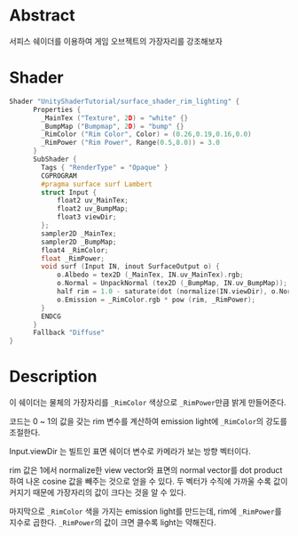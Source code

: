 ﻿# Abstract

서피스 쉐이더를 이용하여 게임 오브젝트의 가장자리를 강조해보자

# Shader

```c
Shader "UnityShaderTutorial/surface_shader_rim_lighting" {
      Properties {
        _MainTex ("Texture", 2D) = "white" {}
        _BumpMap ("Bumpmap", 2D) = "bump" {}
        _RimColor ("Rim Color", Color) = (0.26,0.19,0.16,0.0)
        _RimPower ("Rim Power", Range(0.5,8.0)) = 3.0
      }
      SubShader {
        Tags { "RenderType" = "Opaque" }
        CGPROGRAM
        #pragma surface surf Lambert
        struct Input {
            float2 uv_MainTex;
            float2 uv_BumpMap;
            float3 viewDir;
        };
        sampler2D _MainTex;
        sampler2D _BumpMap;
        float4 _RimColor;
        float _RimPower;
        void surf (Input IN, inout SurfaceOutput o) {
            o.Albedo = tex2D (_MainTex, IN.uv_MainTex).rgb;
            o.Normal = UnpackNormal (tex2D (_BumpMap, IN.uv_BumpMap));
            half rim = 1.0 - saturate(dot (normalize(IN.viewDir), o.Normal));
            o.Emission = _RimColor.rgb * pow (rim, _RimPower);
        }
        ENDCG
      } 
      Fallback "Diffuse"
}
```

# Description

이 쉐이더는 물체의 가장자리를 `_RimColor` 색상으로 `_RimPower`만큼 밝게 만들어준다.

코드는 0 ~ 1의 값을 갖는 rim 변수를 계산하여 emission light에 `_RimColor`의 강도를 조절한다.

Input.viewDir 는 빌트인 표면 쉐이더 변수로 카메라가 보는 방향 벡터이다. 

rim 값은 1에서 normalize한 view vector와 표면의 normal vector를 dot product하여 나온 cosine 값을 빼주는 것으로 얻을 수 있다. 두 벡터가 수직에 가까울 수록 값이 커지기 때문에 가장자리의 값이 크다는 것을 알 수 있다.

마지막으로 `_RimColor` 색을 가지는 emission light를 만드는데, rim에 `_RimPower`를 지수로 곱한다. `_RimPower`의 값이 크면 클수록 light는 약해진다.